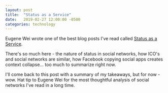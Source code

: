 ```yaml
---
layout: post
title:  "Status as a Service"
date:   2019-02-27 12:00:00 -0500
categories: technology
---
```


Eugene Wei wrote one of the best blog posts I've  read called [Status as a Service](https://www.eugenewei.com/blog/2019/2/19/status-as-a-service). 

There's so much here - the nature of status in social networks, how ICO's and social networks are similar, how Facebook copying social apps creates context collapse... too much to summarize right now. 

I'll come back to this post with a summary of my takeaways, but for now - wow. Hat tip to Eugene Wei for the most thoughtful analysis of social networks I've read in a long time. 